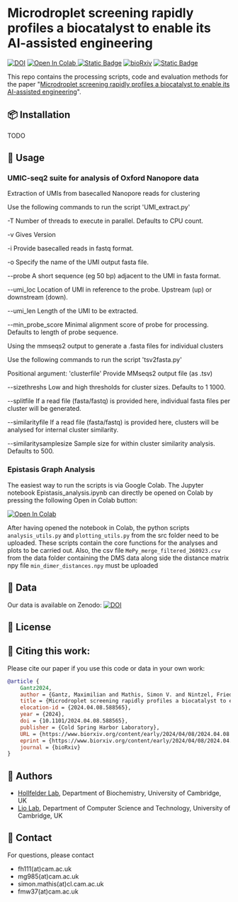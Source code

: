 # Microdroplet screening rapidly profiles a biocatalyst to enable its AI-assisted engineering
[![DOI](https://zenodo.org/badge/doi/10.5281/zenodo.5123296.svg)](TODO)  <a target="_blank" href="https://colab.research.google.com/drive/16rXKgbGXBBsHvS_2V84WbfKsJYf9lO4Q">
  <img src="https://colab.research.google.com/assets/colab-badge.svg" alt="Open In Colab"/>
</a>
[![Static Badge](https://img.shields.io/badge/%F0%9F%92%A7%20OpenWetWare-DropBase%20lrDMS%20chips-blue?style=flat&labelColor=gray&color=lightblue&link=https%3A%2F%2Fopenwetware.org%2Fwiki%2FDropBase%3ADevices)](https://openwetware.org/wiki/DropBase:Devices)
[![bioRxiv](https://img.shields.io/badge/bioRxiv-TODO-b31b1b.svg)](https://www.biorxiv.org/content/TODO)
[![Static Badge](https://img.shields.io/badge/%F0%9F%93%83_full_paper-TODO-green)](TODO)



This repo contains the processing scripts, code and evaluation methods for the paper "[Microdroplet screening rapidly profiles a biocatalyst to enable its AI-assisted engineering](TODO)".


## 📦 Installation

TODO

## 🚀 Usage


### UMIC-seq2 suite for analysis of Oxford Nanopore data


Extraction of UMIs from basecalled Nanopore reads for clustering 

Use the following commands to run the script 'UMI_extract.py' 

-T Number of threads to execute in parallel. Defaults to CPU count.

-v Gives Version 

-i Provide basecalled reads in fastq format.

-o Specify the name of the UMI output fasta file.

--probe A short sequence (eg 50 bp) adjacent to the UMI in fasta format.

--umi_loc Location of UMI in reference to the probe. Upstream (up) or downstream (down).

--umi_len Length of the UMI to be extracted.

--min_probe_score Minimal alignment score of probe for processing. Defaults to length of probe sequence.


Using the mmseqs2 output to generate a .fasta files for individual clusters

Use the following commands to run the script 'tsv2fasta.py'

Positional argument: 'clusterfile' Provide MMseqs2 output file (as .tsv)

--sizethreshs Low and high thresholds for cluster sizes. Defaults to 1 1000.

--splitfile If a read file (fasta/fastq) is provided here, individual fasta files per cluster will be generated.

--similarityfile If a read file (fasta/fastq) is provided here, <similaritysamplesize> clusters will be analysed for internal cluster similarity.

--similaritysamplesize Sample size for within cluster similarity analysis. Defaults to 500.






### Epistasis Graph Analysis

The easiest way to run the scripts is via Google Colab. The Jupyter notebook Epistasis_analysis.ipynb can directly be opened on Colab by pressing the following Open in Colab button:

[![Open In Colab](https://colab.research.google.com/assets/colab-badge.svg)](https://colab.research.google.com/github/Hollfelder-Lab/lrDMS-IRED/blob/main/notebooks/Epistasis_analysis.ipynb)

After having opened the notebook in Colab, the python scripts `analysis_utils.py` and `plotting_utils.py` from the src folder need to be uploaded. These scripts contain the core functions for the analyses and plots to be carried out. Also, the csv file `MePy_merge_filtered_260923.csv` from the data folder containing the DMS data along side the distance matrix npy file `min_dimer_distances.npy` must be uploaded

## 🧪 Data
Our data is available on Zenodo: [![DOI](https://zenodo.org/badge/doi/TODO/zenodo.TODO.svg)](TODO)


## 📜 License


## 📃 Citing this work:
Please cite our paper if you use this code or data in your own work:
```bibtex
@article {
	Gantz2024,
	author = {Gantz, Maximilian and Mathis, Simon V. and Nintzel, Friederike E. H. and Zurek, Paul J. and Knaus, Tanja and Patel, Elie and Boros, Daniel and Weberling, Friedrich-Maximilian and Kenneth, Matthew R. A. and 		Klein, Oskar J. and Medcalf, Elliot J. and Moss, Jacob and Herger, Michael and Kaminski, Tomasz S. and Mutti, Francesco G. and Lio, Pietro and Hollfelder, Florian},
	title = {Microdroplet screening rapidly profiles a biocatalyst to enable its AI-assisted engineering},
	elocation-id = {2024.04.08.588565},
	year = {2024},
	doi = {10.1101/2024.04.08.588565},
	publisher = {Cold Spring Harbor Laboratory},
	URL = {https://www.biorxiv.org/content/early/2024/04/08/2024.04.08.588565},
	eprint = {https://www.biorxiv.org/content/early/2024/04/08/2024.04.08.588565.full.pdf},
	journal = {bioRxiv}
}
```

## 👥 Authors
- [Hollfelder Lab](https://hollfelder.bioc.cam.ac.uk/), Department of Biochemistry, University of Cambridge, UK
- [Lio Lab](https://www.cst.cam.ac.uk/people/pl219), Department of Computer Science and Technology, University of Cambridge, UK

## 📧 Contact
For questions, please contact
- fh111(at)cam.ac.uk  
- mg985(at)cam.ac.uk
- simon.mathis(at)cl.cam.ac.uk
- fmw37(at)cam.ac.uk
